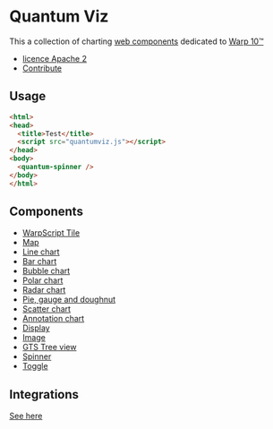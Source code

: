 # Quantum Viz

This a collection of charting [web components](https://fr.wikipedia.org/wiki/Composants_web) dedicated to [Warp 10™](https://www.warp10.io)

- [licence Apache 2](./LICENSE.md)
- [Contribute](./CONTRIBUTING.md)

## Usage

```html
<html>
<head>
  <title>Test</title>
  <script src="quantumviz.js"></script>
</head>
<body>
  <quantum-spinner />
</body>
</html>
```

## Components

- [WarpScript Tile](src/components/quantum-tile/quantum-tile.md)
- [Map](src/components/quantum-map/quantum-map.md)
- [Line chart](src/components/quantum-chart/quantum-chart.md)
- [Bar chart](src/components/quantum-bar/quantum-bar.md)
- [Bubble chart](src/components/quantum-bubble/quantum-bubble.md)
- [Polar chart](src/components/quantum-polar/quantum-polar.md)
- [Radar chart](src/components/quantum-radar/quantum-radar.md)
- [Pie, gauge and doughnut](src/components/quantum-pie/quantum-pie.md)
- [Scatter chart](src/components/quantum-scatter/quantum-scatter.md)
- [Annotation chart](src/components/quantum-annotation/quantum-annotation.md)
- [Display](src/components/quantum-display/quantum-display.md)
- [Image](src/components/quantum-image/quantum-image.md)
- [GTS Tree view](src/components/quantum-gts-tree/quantum-gts-tree.md)
- [Spinner](src/components/quantum-spinner/quantum-spinner.md)
- [Toggle](src/components/quantum-toggle/quantum-toggle.md)


## Integrations

[See here](https://stenciljs.com/docs/framework-integration)
